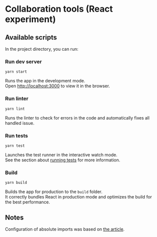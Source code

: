 # Collaboration tools (React experiment)

## Available scripts

In the project directory, you can run:

### Run dev server

``` 
yarn start
```

Runs the app in the development mode.\
Open [http://localhost:3000](http://localhost:3000) to view it in the browser.

### Run linter

```
yarn lint
```

Runs the linter to check for errors in the code and automatically fixes all handled issue.

### Run tests

```
yarn test
```

Launches the test runner in the interactive watch mode.\
See the section about [running tests](https://facebook.github.io/create-react-app/docs/running-tests) for more information.

### Build

```
yarn build
```

Builds the app for production to the `build` folder.\
It correctly bundles React in production mode and optimizes the build for the best performance.

## Notes

Configuration of absolute imports was based on [the article](https://medium.com/hackernoon/absolute-imports-with-create-react-app-4c6cfb66c35d).   


